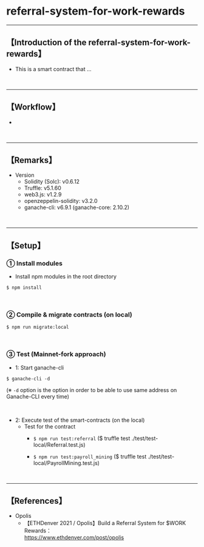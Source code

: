 # referral-system-for-work-rewards

***
## 【Introduction of the referral-system-for-work-rewards】
- This is a smart contract that ...

&nbsp;

***

## 【Workflow】
- 


&nbsp;

***

## 【Remarks】
- Version
  - Solidity (Solc): v0.6.12
  - Truffle: v5.1.60
  - web3.js: v1.2.9
  - openzeppelin-solidity: v3.2.0
  - ganache-cli: v6.9.1 (ganache-core: 2.10.2)


&nbsp;

***

## 【Setup】
### ① Install modules
- Install npm modules in the root directory
```
$ npm install
```

<br>

### ② Compile & migrate contracts (on local)
```
$ npm run migrate:local
```

<br>

### ③ Test (Mainnet-fork approach)
- 1: Start ganache-cli
```
$ ganache-cli -d
```
(※ `-d` option is the option in order to be able to use same address on Ganache-CLI every time)

<br>

- 2: Execute test of the smart-contracts (on the local)
  - Test for the contract
    - `$ npm run test:referral`
       ($ truffle test ./test/test-local/Referral.test.js)

    - `$ npm run test:payroll_mining`
       ($ truffle test ./test/test-local/PayrollMining.test.js)

<br>


***

## 【References】
- Opolis
  - 【ETHDenver 2021 / Opolis】Build a Referral System for $WORK Rewards：  
     https://www.ethdenver.com/post/opolis
